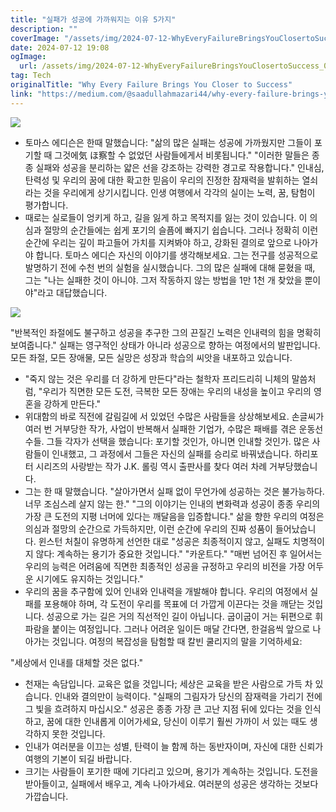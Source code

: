 ```yaml
---
title: "실패가 성공에 가까워지는 이유 5가지"
description: ""
coverImage: "/assets/img/2024-07-12-WhyEveryFailureBringsYouClosertoSuccess_0.png"
date: 2024-07-12 19:08
ogImage:
  url: /assets/img/2024-07-12-WhyEveryFailureBringsYouClosertoSuccess_0.png
tag: Tech
originalTitle: "Why Every Failure Brings You Closer to Success"
link: "https://medium.com/@saadullahmazari44/why-every-failure-brings-you-closer-to-success-98aff774bbd2"
---
```


<img src="/assets/img/2024-07-12-WhyEveryFailureBringsYouClosertoSuccess_0.png" />

- 토마스 에디슨은 한때 말했습니다: "삶의 많은 실패는 성공에 가까웠지만 그들이 포기할 때 그것에気 ほ察할 수 없었던 사람들에게서 비롯됩니다." "이러한 말들은 종종 실패와 성공을 분리하는 얇은 선을 강조하는 강력한 경고로 작용합니다." 인내심, 탄력성 및 우리의 꿈에 대한 확고한 믿음이 우리의 진정한 잠재력을 발휘하는 열쇠라는 것을 우리에게 상기시킵니다. 인생 여행에서 각각의 실이는 노력, 꿈, 탐험이 평가합니다.
- 때로는 실로들이 엉키게 하고, 길을 잃게 하고 목적지를 잃는 것이 있습니다. 이 의심과 절망의 순간들에는 쉽게 포기의 슬픔에 빠지기 쉽습니다. 그러나 정확히 이런 순간에 우리는 깊이 파고들어 가치를 지켜봐야 하고, 강화된 결의로 앞으로 나아가야 합니다. 토마스 에디슨 자신의 이야기를 생각해보세요. 그는 전구를 성공적으로 발명하기 전에 수천 번의 실험을 실시했습니다. 그의 많은 실패에 대해 묻혔을 때, 그는 "나는 실패한 것이 아니야. 그저 작동하지 않는 방법을 1만 1천 개 찾았을 뿐이야"라고 대답했습니다.

<img src="/assets/img/2024-07-12-WhyEveryFailureBringsYouClosertoSuccess_1.png" />

"반복적인 좌절에도 불구하고 성공을 추구한 그의 끈질긴 노력은 인내력의 힘을 명확히 보여줍니다." 실패는 영구적인 상태가 아니라 성공으로 향하는 여정에서의 발판입니다. 모든 좌절, 모든 장애물, 모든 실망은 성장과 학습의 씨앗을 내포하고 있습니다.

<div class="content-ad"></div>

- "죽지 않는 것은 우리를 더 강하게 만든다"라는 철학자 프리드리히 니체의 말씀처럼, "우리가 직면한 모든 도전, 극복한 모든 장애는 우리의 내성을 높이고 우리의 영혼을 강하게 만든다."
- 위대함의 바로 직전에 갈림길에 서 있었던 수많은 사람들을 상상해보세요. 손글씨가 여러 번 거부당한 작가, 사업이 반복해서 실패한 기업가, 수많은 패배를 겪은 운동선수들. 그들 각자가 선택을 했습니다: 포기할 것인가, 아니면 인내할 것인가. 많은 사람들이 인내했고, 그 과정에서 그들은 자신의 실패를 승리로 바꿔냈습니다. 하리포터 시리즈의 사랑받는 작가 J.K. 롤링 역시 출판사를 찾다 여러 차례 거부당했습니다.
- 그는 한 때 말했습니다. "살아가면서 실패 없이 무언가에 성공하는 것은 불가능하다. 너무 조심스레 살지 않는 한." "그의 이야기는 인내의 변화력과 성공이 종종 우리의 가장 큰 도전의 지평 너머에 있다는 깨달음을 입증합니다." 삶을 향한 우리의 여정은 의심과 절망의 순간으로 가득하지만, 이런 순간에 우리의 진짜 성품이 들어났습니다. 윈스턴 처칠이 유명하게 선언한 대로 "성공은 최종적이지 않고, 실패도 치명적이지 않다: 계속하는 용기가 중요한 것입니다." "카운트다." "매번 넘어진 후 일어서는 우리의 능력은 어려움에 직면한 최종적인 성공을 규정하고 우리의 비전을 가장 어두운 시기에도 유지하는 것입니다."
- 우리의 꿈을 추구함에 있어 인내와 인내력을 개발해야 합니다. 우리의 여정에서 실패를 포용해야 하며, 각 도전이 우리를 목표에 더 가깝게 이끈다는 것을 깨닫는 것입니다. 성공으로 가는 길은 거의 직선적인 길이 아닙니다. 굽이굽이 거는 뒤편으로 휘파람을 붙이는 여정입니다. 그러나 어려운 일이든 매달 간다면, 한걸음씩 앞으로 나아가는 것입니다. 여정의 복잡성을 탐험할 때 칼빈 쿨리지의 말을 기억하세요:

"세상에서 인내를 대체할 것은 없다."

- 천재는 속담입니다. 교육은 없을 것입니다; 세상은 교육을 받은 사람으로 가득 차 있습니다. 인내와 결의만이 능력이다. "실패의 그림자가 당신의 잠재력을 가리기 전에 그 빛을 흐려하지 마십시오." 성공은 종종 가장 큰 고난 지점 뒤에 있다는 것을 인식하고, 꿈에 대한 인내롭게 이어가세요, 당신이 이루기 훨씬 가까이 서 있는 때도 생각하지 못한 것입니다.
- 인내가 여러분을 이끄는 성별, 탄력이 늘 함께 하는 동반자이며, 자신에 대한 신뢰가 여행의 기본이 되길 바랍니다.
- 크기는 사람들이 포기한 때에 기다리고 있으며, 용기가 계속하는 것입니다. 도전을 받아들이고, 실패에서 배우고, 계속 나아가세요. 여러분의 성공은 생각하는 것보다 가깝습니다.
